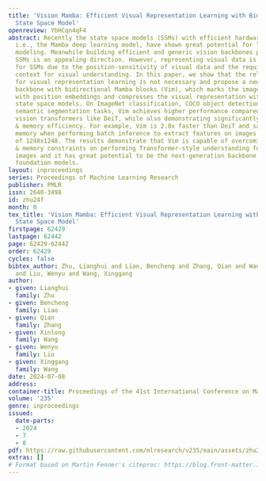 ```yaml
---
title: 'Vision Mamba: Efficient Visual Representation Learning with Bidirectional
  State Space Model'
openreview: YbHCqn4qF4
abstract: Recently the state space models (SSMs) with efficient hardware-aware designs,
  i.e., the Mamba deep learning model, have shown great potential for long sequence
  modeling. Meanwhile building efficient and generic vision backbones purely upon
  SSMs is an appealing direction. However, representing visual data is challenging
  for SSMs due to the position-sensitivity of visual data and the requirement of global
  context for visual understanding. In this paper, we show that the reliance on self-attention
  for visual representation learning is not necessary and propose a new generic vision
  backbone with bidirectional Mamba blocks (Vim), which marks the image sequences
  with position embeddings and compresses the visual representation with bidirectional
  state space models. On ImageNet classification, COCO object detection, and ADE20k
  semantic segmentation tasks, Vim achieves higher performance compared to well-established
  vision transformers like DeiT, while also demonstrating significantly improved computation
  & memory efficiency. For example, Vim is 2.8x faster than DeiT and saves 86.8% GPU
  memory when performing batch inference to extract features on images with a resolution
  of 1248x1248. The results demonstrate that Vim is capable of overcoming the computation
  & memory constraints on performing Transformer-style understanding for high-resolution
  images and it has great potential to be the next-generation backbone for vision
  foundation models.
layout: inproceedings
series: Proceedings of Machine Learning Research
publisher: PMLR
issn: 2640-3498
id: zhu24f
month: 0
tex_title: 'Vision Mamba: Efficient Visual Representation Learning with Bidirectional
  State Space Model'
firstpage: 62429
lastpage: 62442
page: 62429-62442
order: 62429
cycles: false
bibtex_author: Zhu, Lianghui and Liao, Bencheng and Zhang, Qian and Wang, Xinlong
  and Liu, Wenyu and Wang, Xinggang
author:
- given: Lianghui
  family: Zhu
- given: Bencheng
  family: Liao
- given: Qian
  family: Zhang
- given: Xinlong
  family: Wang
- given: Wenyu
  family: Liu
- given: Xinggang
  family: Wang
date: 2024-07-08
address:
container-title: Proceedings of the 41st International Conference on Machine Learning
volume: '235'
genre: inproceedings
issued:
  date-parts:
  - 2024
  - 7
  - 8
pdf: https://raw.githubusercontent.com/mlresearch/v235/main/assets/zhu24f/zhu24f.pdf
extras: []
# Format based on Martin Fenner's citeproc: https://blog.front-matter.io/posts/citeproc-yaml-for-bibliographies/
---
```

